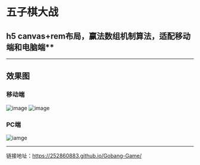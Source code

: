 # 五子棋大战
## h5 canvas+rem布局，赢法数组机制算法，适配移动端和电脑端**
---
## 效果图

### 移动端
![image](http://wx1.sinaimg.cn/mw690/a73bc6a1ly1fkb43so61aj20al0itaev.jpg)
![image](http://wx1.sinaimg.cn/mw690/a73bc6a1ly1fkb43xoynsj20al0itn1v.jpg)

### PC端
![iamge](http://wx4.sinaimg.cn/mw690/a73bc6a1ly1fkb4fqkofbj21400ld4b1.jpg)

---
链接地址：https://252860883.github.io/Gobang-Game/
